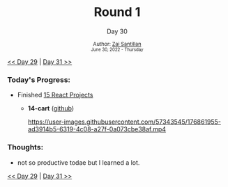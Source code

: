 <div align="center">
  <h1>Round 1</h1>
  <p>Day 30</p>
  <sub>
    Author: <a href="https://github.com/plskz" target="_blank">Zai Santillan</a>
    <br>
    <small>June 30, 2022 - Thursday</small>
  </sub>
</div>

[<< Day 29](day029.md) | [Day 31 >>](day031.md)

### Today's Progress:

- Finished [15 React Projects](https://youtu.be/a_7Z7C_JCyo)

  - **14-cart** ([github](https://github.com/plskz/react-projects))

    https://user-images.githubusercontent.com/57343545/176861955-ad3914b5-6319-4c08-a27f-0a073cbe38af.mp4

### Thoughts:

- not so productive todae but I learned a lot.

[<< Day 29](day029.md) | [Day 31 >>](day031.md)
